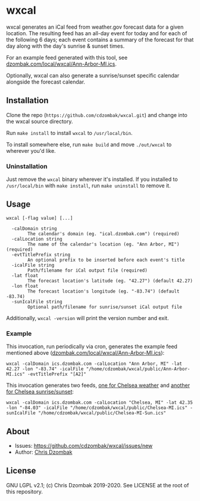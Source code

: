 # wxcal

wxcal generates an iCal feed from weather.gov forecast data for a given location. The resulting feed has an all-day event for today and for each of the following 6 days; each event contains a summary of the forecast for that day along with the day's sunrise & sunset times.

For an example feed generated with this tool, see [dzombak.com/local/wxcal/Ann-Arbor-MI.ics](https://www.dzombak.com/local/wxcal/Ann-Arbor-MI.ics).

Optionally, wxcal can also generate a sunrise/sunset specific calendar alongside the forecast calendar.

## Installation

Clone the repo (`https://github.com/cdzombak/wxcal.git`) and change into the wxcal source directory.

Run `make install` to install `wxcal` to `/usr/local/bin`.

To install somewhere else, run `make build` and move `./out/wxcal` to wherever you'd like.

### Uninstallation

Just remove the `wxcal` binary wherever it's installed. If you installed to `/usr/local/bin` with `make install`, run `make uninstall` to remove it.

## Usage

```
wxcal [-flag value] [...]

  -calDomain string
    	The calendar's domain (eg. "ical.dzombak.com") (required)
  -calLocation string
    	The name of the calendar's location (eg. "Ann Arbor, MI") (required)
  -evtTitlePrefix string
    	An optional prefix to be inserted before each event's title
  -icalFile string
    	Path/filename for iCal output file (required)
  -lat float
    	The forecast location's latitude (eg. "42.27") (default 42.27)
  -lon float
    	The forecast location's longitude (eg. "-83.74") (default -83.74)
  -sunIcalFile string
    	Optional path/filename for sunrise/sunset iCal output file
```

Additionally, `wxcal -version` will print the version number and exit.

### Example

This invocation, run periodically via cron, generates the example feed mentioned above ([dzombak.com/local/wxcal/Ann-Arbor-MI.ics](https://www.dzombak.com/local/wxcal/Ann-Arbor-MI.ics)):

```
wxcal -calDomain ics.dzombak.com -calLocation "Ann Arbor, MI" -lat 42.27 -lon "-83.74" -icalFile "/home/cdzombak/wxcal/public/Ann-Arbor-MI.ics" -evtTitlePrefix "[A2]"
```

This invocation generates two feeds, [one for Chelsea weather](https://www.dzombak.com/local/wxcal/Chelsea-MI.ics) and [another for Chelsea sunrise/sunset](https://www.dzombak.com/local/wxcal/Chelsea-MI-Sun.ics):

```
wxcal -calDomain ics.dzombak.com -calLocation "Chelsea, MI" -lat 42.35 -lon "-84.03" -icalFile "/home/cdzombak/wxcal/public/Chelsea-MI.ics" -sunIcalFile "/home/cdzombak/wxcal/public/Chelsea-MI-Sun.ics"
```

## About

- Issues: https://github.com/cdzombak/wxcal/issues/new
- Author: [Chris Dzombak](https://www.dzombak.com)

## License

GNU LGPL v2.1; (c) Chris Dzombak 2019-2020. See LICENSE at the root of this repository.
